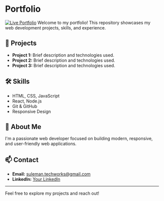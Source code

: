 # Portfolio
[![Live Portfolio](https://img.shields.io/badge/Live%20Site-Visit-green?style=for-the-badge&logo=google-chrome)](https://your-portfolio-live-link.com)
Welcome to my portfolio! This repository showcases my web development projects, skills, and experience.

## 🚀 Projects

- **Project 1:** Brief description and technologies used.
- **Project 2:** Brief description and technologies used.
- **Project 3:** Brief description and technologies used.

## 🛠️ Skills

- HTML, CSS, JavaScript
- React, Node.js
- Git & GitHub
- Responsive Design

## 📄 About Me

I'm a passionate web developer focused on building modern, responsive, and user-friendly web applications.

## 📫 Contact

- **Email:** suleman.techworks@gmail.com
- **LinkedIn:** [Your LinkedIn](https://linkedin.com/in/yourprofile)

---

Feel free to explore my projects and reach out!